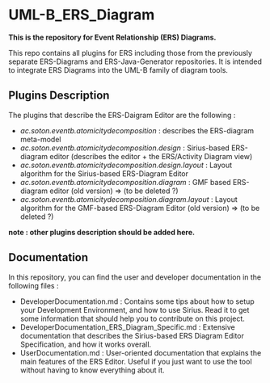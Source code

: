 UML-B_ERS_Diagram
===========

**This is the repository for Event Relationship (ERS) Diagrams.**

This repo contains all plugins for ERS including those from the previously separate ERS-Diagrams and ERS-Java-Generator repositories.
It is intended to integrate ERS Diagrams into the UML-B family of diagram tools.

## Plugins Description

The plugins that describe the ERS-Daigram Editor are the following :
* *ac.soton.eventb.atomicitydecomposition* : describes the ERS-diagram meta-model
* *ac.soton.eventb.atomicitydecomposition.design* : Sirius-based ERS-diagram editor (describes the editor + the ERS/Activity Diagram view)
* *ac.soton.eventb.atomicitydecomposition.design.layout* : Layout algorithm for the Sirius-based ERS-Diagram Editor
* *ac.soton.eventb.atomicitydecomposition.diagram* : GMF based ERS-diagram editor (old version) => (to be deleted ?)
* *ac.soton.eventb.atomicitydecomposition.diagram.layout* : Layout algorithm for the GMF-based ERS-Diagram Editor (old version) => (to be deleted ?)

**note : other plugins description should be added here.**

## Documentation

In this repository, you can find the user and developer documentation in the following files :
 - DeveloperDocumentation.md : Contains some tips about how to setup your Development Environment, and how to use Sirius.
 Read it to get some information that should help you to contribute on this project.
 - DeveloperDocumentation_ERS_Diagram_Specific.md : Extensive documentation that describes the Sirius-based ERS Diagram Editor Specification, and how it works overall.
 - UserDocumentation.md : User-oriented documentation that explains the main features of the ERS Editor. Useful if you just want to use the tool without having to know everything about it.

